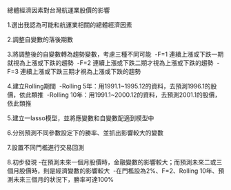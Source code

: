 總體經濟因素對台灣航運業股價的影響

1.選出我認為可能和航運業相關的總體經濟因素

2.調整自變數的落後期數

3.將調整後的自變數轉為趨勢變數，考慮三種不同可能
  -F=1 連續上漲或下跌一期就視為上漲或下跌的趨勢
  -F=2 連續上漲或下跌二期才視為上漲或下跌的趨勢
  -F=3 連續上漲或下跌三期才視為上漲或下跌的趨勢

4.建立Rolling期間
  -Rolling 5年：用1991.1~1995.12的資料，去預測1996.1的股價，依此類推
  -Rolling 10年：用1991.1~2000.12的資料，去預測2001.1的股價，依此類推

5.建立一lasso模型，並將應變數和自變數配適到模型中

6.分別預測不同參數設定下的勝率、並抓出影響較大的變數

7.設置不同門檻進行交易回測

8.初步發現
  -在預測未來一個月股價時，金融變數的影響較大；而預測未來二或三個月股價時，則是經濟變數的影響較大
  -在門檻設為2%、F=2、Rolling 10年、預測未來三個月的狀況下，勝率可達100%
